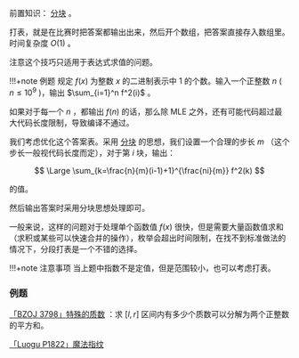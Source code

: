 前置知识： [分块](../ds/decompose.md) 。

打表，就是在比赛时把答案都输出出来，然后开个数组，把答案直接存入数组里。时间复杂度 $O(1)$ 。

注意这个技巧只适用于表达式求值的问题。

!!!+note 例题
    规定 $f(x)$ 为整数 $x$ 的二进制表示中 $1$ 的个数。输入一个正整数 $n$ ( $n\leq 10^9$ )，输出 $\sum_{i=1}^n f^2(i)$ 。

如果对于每一个 $n$ ，都输出 $f(n)$ 的话，那么除 MLE 之外，还有可能代码超过最大代码长度限制，导致编译不通过。

我们考虑优化这个答案表。采用 [分块](../ds/decompose/) 的思想，我们设置一个合理的步长 $m$ （这个步长一般视代码长度而定），对于第 $i$ 块，输出：

$$
\Large \sum_{k=\frac{n}{m}(i-1)+1}^{\frac{ni}{m}} f^2(k)
$$

的值。

然后输出答案时采用分块思想处理即可。

一般来说，这样的问题对于处理单个函数值 $f(x)$ 很快，但是需要大量函数值求和（求积或某些可以快速合并的操作），枚举会超出时间限制，在找不到标准做法的情况下，分段打表是一个不错的选择。

!!!+note 注意事项
    当上题中指数不是定值，但是范围较小，也可以考虑打表。

### 例题

 [「BZOJ 3798」特殊的质数](https://www.lydsy.com/JudgeOnline/problem.php?id=3798) ：求 $[l,r]$ 区间内有多少个质数可以分解为两个正整数的平方和。

 [「Luogu P1822」魔法指纹](https://www.luogu.org/problem/show?pid=P1822) 
